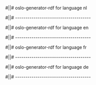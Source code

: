 #||# oslo-generator-rdf for language nl  

#||# -------------------------------------  

#||# oslo-generator-rdf for language en  

#||# -------------------------------------  

#||# oslo-generator-rdf for language fr  

#||# -------------------------------------  

#||# oslo-generator-rdf for language de  

#||# -------------------------------------  

